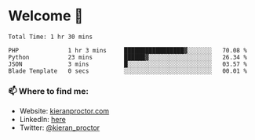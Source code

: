 # Welcome 🦘

<!--START_SECTION:waka-->

```text
Total Time: 1 hr 30 mins

PHP              1 hr 3 mins     █████████████████▓░░░░░░░   70.08 %
Python           23 mins         ██████▓░░░░░░░░░░░░░░░░░░   26.34 %
JSON             3 mins          █░░░░░░░░░░░░░░░░░░░░░░░░   03.57 %
Blade Template   0 secs          ░░░░░░░░░░░░░░░░░░░░░░░░░   00.01 %
```

<!--END_SECTION:waka-->

### 📫 Where to find me:

-   Website: [kieranproctor.com](https://kieranproctor.com/)
-   LinkedIn: [here](https://www.linkedin.com/in/kieran-proctor-086b5a159/)
-   Twitter: [@kieran_proctor](https://twitter.com/kieran_proctor)
